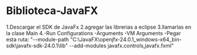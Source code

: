 # Biblioteca-JavaFX

1.Descargar el SDK de JavaFx
2.agregar las librerias a eclipse
3.llamarlas en la clase Main
4.-Run Configurations
  -Arguments
  -VM Arguments
  -Pegar esta ruta: "--module-path "C:\JavaFX\openjfx-24.0.1_windows-x64_bin-sdk\javafx-sdk-24.0.1\lib" --add-modules javafx.controls,javafx.fxml"
